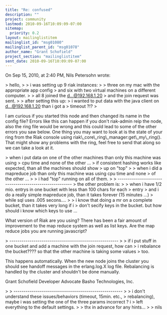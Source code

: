 ```yaml
---
title: "Re: confused"
description: ""
project: community
lastmod: 2010-09-16T10:09:09-07:00
sitemap:
  priority: 0.2
layout: mailinglistitem
mailinglist_id: "msg01080"
mailinglist_parent_id: "msg01078"
author_name: "Grant Schofield"
project_section: "mailinglistitem"
sent_date: 2010-09-16T10:09:09-07:00
---
```


On Sep 15, 2010, at 2:40 PM, Nils Petersohn wrote:

&gt; hello,
&gt; 
&gt; i was setting up 9 riak instances:
&gt; 
&gt; three on my mac with the appropriate app config
&gt; and six with two virtual machines on a different computer.
&gt; 
&gt; all 8 joined the d...@192.168.1.20
&gt; and the join request was sent.
&gt; 
&gt; after setting this up:
&gt; i wanted to put data with the java client on d...@192.168.1.20 than i got a 
&gt; timeout ?!?
&gt; 

I am curious if you started this node and then changed its name in the config 
file? Errors like this can happen if you don't riak-admin reip the node, also 
the ring file would be wrong and this could lead to some of the other errors 
you saw below. One thing you may want to look at is the state of your ring 
from the Riak console using riak\\_core\\_ring\\_manager:get\\_my\\_ring(). That might 
show any problems with the ring, feel free to send that along so we can take a 
look at it.

&gt; when i put data on one of the other machines than only this machine was using 
&gt; cpu time and none of the other ...
&gt; if consistent hashing works like expected, than all the machines should show 
&gt; up on "top"
&gt; 
&gt; when i did a mapreduce job than only this machine was using cpu time and none 
&gt; of the other ...
&gt; 
&gt; i had "top" running on all of them.
&gt; 
&gt; -------------------------------------------------------
&gt; the other problem is:
&gt; 
&gt; when i have 1/2 mio. entrys in one bucket with less than 100 chars for each 
&gt; entry
&gt; and i do a really simple mapreduce job, than it takes forever (15 minutes ...)
&gt; while sql uses .005 secons....
&gt; 
&gt; i know that doing a mr on a complete bucket, than it takes very long if i 
&gt; don't secify keys in the bucket. but how should i know which keys to use ...

What version of Riak are you using? There has been a fair amount of 
improvement to the map reduce system as well as list keys. Are the map reduce 
jobs you are running javascript?

&gt; ------------------------------------------------------
&gt; 
&gt; if i put stuff in one bucket and add a machine with the join request, how can 
&gt; i rebalance the bucket???? so that the other machine is taking some values 
&gt; too.

This happens automatically. When the new node joins the cluster you should see 
handoff messages in the erlang.log.X log file. Rebalancing is handled by the 
cluster and shouldn't be done manually.

Grant Schofield
Developer Advocate
Basho Technologies, Inc.


&gt; 
&gt; ------------------------------------------------------
&gt; 
&gt; i don't understand these issues/behaviors (timeout, 15min. etc., 
&gt; rebalancing), maybe i was setting the one of the three params incorrect ? i 
&gt; left everything to the default settings.
&gt; 
&gt; thx in advance for any hints...
&gt; 
&gt; nils
